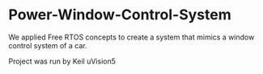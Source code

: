 # Power-Window-Control-System
We applied Free RTOS concepts to create a system that mimics a window control system of a car. 

Project was run by Keil uVision5
